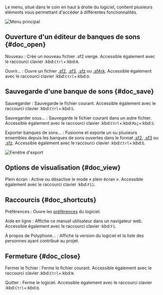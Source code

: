 Le menu, situé dans le coin en haut à droite du logiciel, contient plusieurs éléments vous permettant d'accéder à différentes fonctionnalités.


![Menu principal](images/menu.png "Menu principal")


## Ouverture d'un éditeur de banques de sons {#doc_open}


Nouveau
: Crée un nouveau fichier .sf2 vierge.
  Accessible également avec le raccourci clavier :kbd:`Ctrl`+:kbd:`N`.

Ouvrir…
: Ouvre un fichier [.sf2](manual/annexes/the-different-soundfont-formats.md#doc_sf2), [.sf3](manual/annexes/the-different-soundfont-formats.md#doc_sf3), [.sfz](manual/annexes/the-different-soundfont-formats.md#doc_sfz) ou [.sfArk](manual/annexes/the-different-soundfont-formats.md#doc_sfark).
  Accessible également avec le raccourci clavier :kbd:`Ctrl`+:kbd:`O`.


## Sauvegarde d'une banque de sons {#doc_save}


Sauvegarder
: Sauvegarde le fichier courant.
  Accessible également avec le raccourci clavier :kbd:`Ctrl`+:kbd:`S`.

Sauvegarder sous…
: Sauvegarde le fichier courant dans un autre fichier.
  Accessible également avec le raccourci clavier :kbd:`Ctrl`+:kbd:`Maj`+:kbd:`S`.

Exporter banques de sons…
: Fusionne et exporte un ou plusieurs ensembles depuis les banques de sons ouvertes dans le format [.sf2](manual/annexes/the-different-soundfont-formats.md#doc_sf2), [.sf3](manual/annexes/the-different-soundfont-formats.md#doc_sf3) ou [.sfz](manual/annexes/the-different-soundfont-formats.md#doc_sfz).
  Accessible également avec le raccourci clavier :kbd:`Ctrl`+:kbd:`E`.


![Fenêtre d'export](images/export.png "Fenêtre d'export")


## Options de visualisation {#doc_view}


Plein écran
: Active ou désactive le mode «&nbsp;plein écran&nbsp;».
  Accessible également avec le raccourci clavier :kbd:`F11`.


## Raccourcis {#doc_shortcuts}


Préférences
: Ouvre les [préférences](manual/settings.md) du logiciel.

Aide en ligne
: Affiche ce manuel utilisateur dans un navigateur web.
  Accessible également avec le raccourci clavier :kbd:`F1`.

À propos de Polyphone…
: Affiche la version du logiciel et la liste des personnes ayant contribué au projet.


## Fermeture {#doc_close}


Fermer le fichier
: Ferme le fichier courant.
  Accessible également avec le raccourci clavier :kbd:`Ctrl`+:kbd:`W`.

Quitter
: Ferme le logiciel.
  Accessible également avec le raccourci clavier :kbd:`Ctrl`+:kbd:`Q`.